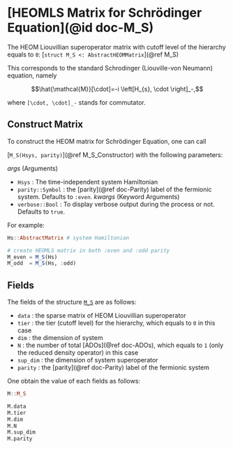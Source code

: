 # [HEOMLS Matrix for Schrödinger Equation](@id doc-M_S)
The HEOM Liouvillian superoperator matrix with cutoff level of the hierarchy equals to `0`: [`struct M_S <: AbstractHEOMMatrix`](@ref M_S) 

This corresponds to the standard Schrodinger (Liouville-von Neumann) equation, namely
```math
\hat{\mathcal{M}}[\cdot]=-i \left[H_{s}, \cdot \right]_-,
```
where ``[\cdot, \cdot]_-`` stands for commutator.

## Construct Matrix
To construct the HEOM matrix for Schrödinger Equation, one can call 

[`M_S(Hsys, parity)`](@ref M_S_Constructor) with the following parameters:

*args* (Arguments)
 - `Hsys` : The time-independent system Hamiltonian
 - `parity::Symbol` : the [parity](@ref doc-Parity) label of the fermionic system. Defaults to `:even`.
*kwargs* (Keyword Arguments)
 - `verbose::Bool` : To display verbose output during the process or not. Defaults to `true`.

For example:
```julia
Hs::AbstractMatrix # system Hamiltonian

# create HEOMLS matrix in both :even and :odd parity
M_even = M_S(Hs) 
M_odd  = M_S(Hs, :odd) 
```

## Fields
The fields of the structure [`M_S`](@ref) are as follows:
 - `data` : the sparse matrix of HEOM Liouvillian superoperator
 - `tier` : the tier (cutoff level) for the hierarchy, which equals to `0` in this case
 - `dim` : the dimension of system
 - `N` : the number of total [ADOs](@ref doc-ADOs), which equals to `1` (only the reduced density operator) in this case
 - `sup_dim` : the dimension of system superoperator
 - `parity` : the [parity](@ref doc-Parity) label of the fermionic system

One obtain the value of each fields as follows:
```julia
M::M_S

M.data
M.tier
M.dim
M.N
M.sup_dim
M.parity
```